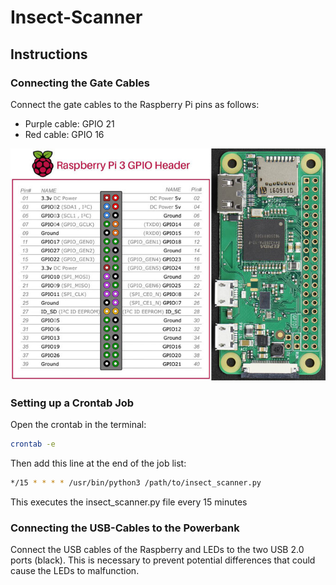 # Insect-Scanner

## Instructions

### Connecting the Gate Cables

Connect the gate cables to the Raspberry Pi pins as follows:
- Purple cable: GPIO 21
- Red cable: GPIO 16

![Raspberry Pi Zero W Pinout](Raspberry-pi3-pinout.jpg)

### Setting up a Crontab Job

Open the crontab in the terminal:

```sh
crontab -e
```

Then add this line at the end of the job list:

```sh
*/15 * * * * /usr/bin/python3 /path/to/insect_scanner.py
```
This executes the insect_scanner.py file every 15 minutes

### Connecting the USB-Cables to the Powerbank

Connect the USB cables of the Raspberry and LEDs to the two USB 2.0 ports (black). This is necessary to prevent potential differences that could cause the LEDs to malfunction.
